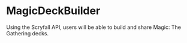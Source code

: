 # MagicDeckBuilder
Using the Scryfall API, users will be able to build and share Magic: The Gathering decks.

